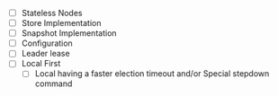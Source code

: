 - [ ] Stateless Nodes
- [ ] Store Implementation
- [ ] Snapshot Implementation
- [ ] Configuration
- [ ] Leader lease
- [ ] Local First
    - [ ] Local having a faster election timeout and/or Special stepdown command
